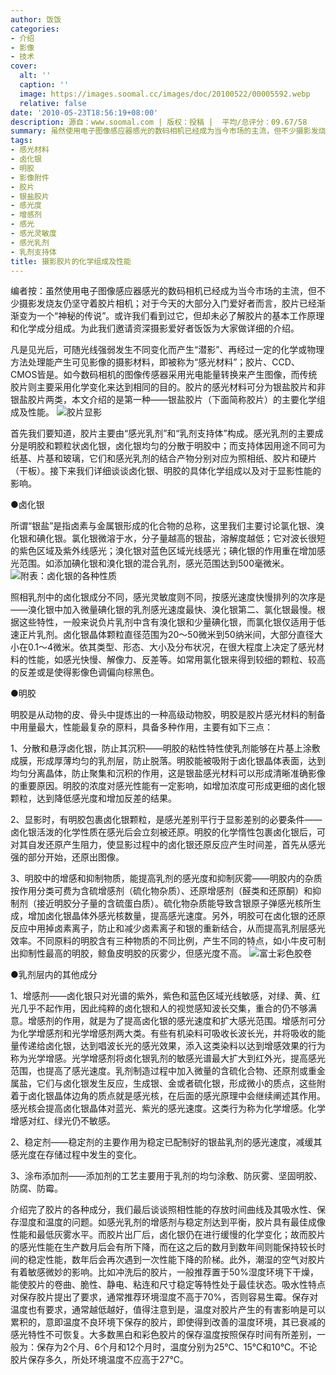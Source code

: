 ```yaml
---
author: 饭饭
categories:
- 介绍
- 影像
- 技术
cover:
  alt: ''
  caption: ''
  image: https://images.soomal.cc/images/doc/20100522/00005592.webp
  relative: false
date: '2010-05-23T18:56:19+08:00'
description: 源自：www.soomal.com | 版权：投稿 |  平均/总评分：09.67/58
summary: 虽然使用电子图像感应器感光的数码相机已经成为当今市场的主流，但不少摄影发烧友仍坚守着胶片相机；对于今天的大部分入门爱好者而言，胶片已经渐渐变为一个“神秘的传说”。或许我们看到过它，但却未必了解胶片的基本工作原理和化学成分组成。为此我们邀请资深摄影爱好者饭饭为大家做详细的介绍……
tags:
- 感光材料
- 卤化银
- 明胶
- 影像附件
- 胶片
- 银盐胶片
- 感光度
- 增感剂
- 感光
- 感光灵敏度
- 感光乳剂
- 乳剂支持体
title: 摄影胶片的化学组成及性能
---
```


编者按：虽然使用电子图像感应器感光的数码相机已经成为当今市场的主流，但不少摄影发烧友仍坚守着胶片相机；对于今天的大部分入门爱好者而言，胶片已经渐渐变为一个“神秘的传说”。或许我们看到过它，但却未必了解胶片的基本工作原理和化学成分组成。为此我们邀请资深摄影爱好者饭饭为大家做详细的介绍。



凡是见光后，可随光线强弱发生不同变化而产生“潜影”、再经过一定的化学或物理方法处理能产生可见影像的摄影材料，即被称为“感光材料”；胶片、CCD、CMOS皆是。如今数码相机的图像传感器采用光电能量转换来产生图像，而传统胶片则主要采用化学变化来达到相同的目的。胶片的感光材料可分为银盐胶片和非银盐胶片两类，本文介绍的是第一种――银盐胶片（下面简称胶片）的主要化学组成及性能。
![胶片显影](https://images.soomal.cc/images/doc/20100522/00005592.webp)





首先我们要知道，胶片主要由“感光乳剂”和“乳剂支持体”构成。感光乳剂的主要成分是明胶和颗粒状卤化银，卤化银均匀的分散于明胶中；而支持体因用途不同可为纸基、片基和玻璃，它们和感光乳剂的结合产物分别对应为照相纸、胶片和硬片（干板）。接下来我们详细谈谈卤化银、明胶的具体化学组成以及对于显影性能的影响。

●卤化银

所谓“银盐”是指卤素与金属银形成的化合物的总称，这里我们主要讨论氯化银、溴化银和碘化银。氯化银微溶于水，分子量越高的银盐，溶解度越低；它对波长很短的紫色区域及紫外线感光；溴化银对蓝色区域光线感光；碘化银的作用重在增加感光范围。如添加碘化银和溴化银的混合乳剂，感光范围达到500毫微米。
![附表：卤化银的各种性质](https://images.soomal.cc/images/doc/20100523/00005632.webp)





照相乳剂中的卤化银成分不同，感光灵敏度则不同，按感光速度快慢排列的次序是――溴化银中加入微量碘化银的乳剂感光速度最快、溴化银第二、氯化银最慢。根据这些特性，一般来说负片乳剂中含有溴化银和少量碘化银，而氯化银仅适用于低速正片乳剂。卤化银晶体颗粒直径范围为20～50微米到50纳米间，大部分直径大小在0.1～4微米。依其类型、形态、大小及分布状况，在很大程度上决定了感光材料的性能，如感光快慢、解像力、反差等。如常用氯化银来得到较细的颗粒、较高的反差或是使得影像色调偏向棕黑色。

●明胶

明胶是从动物的皮、骨头中提炼出的一种高级动物胶，明胶是胶片感光材料的制备中用量最大，性能最复杂的原料，具备多种作用，主要有如下三点：

1、分散和悬浮卤化银，防止其沉积――明胶的粘性特性使乳剂能够在片基上涂敷成膜，形成厚薄均匀的乳剂层，防止脱落。明胶能被吸附于卤化银晶体表面，达到均匀分离晶体，防止聚集和沉积的作用，这是银盐感光材料可以形成清晰准确影像的重要原因。明胶的浓度对感光性能有一定影响，如增加浓度可形成更细的卤化银颗粒，达到降低感光度和增加反差的结果。

2、显影时，有明胶包裹卤化银颗粒，是感光差别平行于显影差别的必要条件――卤化银活泼的化学性质在感光后会立刻被还原。明胶的化学惰性包裹卤化银后，可对其自发还原产生阻力，使显影过程中的卤化银还原反应产生时间差，首先从感光强的部分开始，还原出图像。

3、明胶中的增感和抑制物质，能提高乳剂的感光度和抑制灰雾――明胶内的杂质按作用分类可费为含硫增感剂（硫化物杂质）、还原增感剂（醛类和还原酮）和抑制剂（接近明胶分子量的含硫蛋白质）。硫化物杂质能导致含银原子弹感光核所生成，增加卤化银晶体外感光核数量，提高感光速度。另外，明胶可在卤化银的还原反应中用掉卤素离子，防止和减少卤素离子和银的重新结合，从而提高乳剂层感光效率。不同原料的明胶含有三种物质的不同比例，产生不同的特点，如小牛皮可制出抑制性最高的明胶，鲸鱼皮明胶的灰雾少，但感光度不高。
![富士彩色胶卷](https://images.soomal.cc/images/doc/20100522/00005593.webp)





●乳剂层内的其他成分

1、增感剂――卤化银只对光谱的紫外，紫色和蓝色区域光线敏感，对绿、黄、红光几乎不起作用，因此纯粹的卤化银和人的视觉感知波长交集，重合的仍不够满意。增感剂的作用，就是为了提高卤化银的感光速度和扩大感光范围。增感剂可分为化学增感剂和光学增感剂两大类。有些有机染料可吸收长波长光，并将吸收的能量传递给卤化银，达到唱波长光的感光效果，添入这类染料以达到增感效果的行为称为光学增感。光学增感剂将卤化银乳剂的敏感光谱最大扩大到红外光，提高感光范围，也提高了感光速度。乳剂制造过程中加入微量的含硫化合物、还原剂或重金属盐，它们与卤化银发生反应，生成银、金或者硫化银，形成微小的质点，这些附着于卤化银晶体边角的质点就是感光核，在后面的感光原理中会继续阐述其作用。感光核会提高卤化银晶体对蓝光、紫光的感光速度。这类行为称为化学增感。化学增感对红、绿光仍不敏感。

2、稳定剂――稳定剂的主要作用为稳定已配制好的银盐乳剂的感光速度，减缓其感光度在存储过程中发生的变化。

3、涂布添加剂――添加剂的工艺主要用于乳剂的均匀涂敷、防灰雾、坚固明胶、防腐、防霉。

介绍完了胶片的各种成分，我们最后谈谈照相性能的存放时间曲线及其吸水性、保存湿度和温度的问题。如感光乳剂的增感剂与稳定剂达到平衡，胶片具有最佳成像性能和最低灰雾水平。而胶片出厂后，卤化银仍在进行缓慢的化学变化；故而胶片的感光性能在生产数月后会有所下降，而在这之后的数月到数年间则能保持较长时间的稳定性能，数年后会再次遇到一次性能下降的阶梯。此外，潮湿的空气对胶片有着敏感微妙的影响。比如冲洗后的胶片，一般推荐置于50%湿度环境下干燥，能使胶片的卷曲、脆性、静电、粘连和尺寸稳定等特性处于最佳状态。吸水性特点对保存胶片提出了要求，通常推荐环境湿度不高于70%，否则容易生霉。保存对温度也有要求，通常越低越好，值得注意到是，温度对胶片产生的有害影响是可以累积的，意即温度不良环境下保存的胶片，即使得到改善的温度环境，其已衰减的感光特性不可恢复。大多数黑白和彩色胶片的保存温度按照保存时间有所差别，一般为：保存为2个月、6个月和12个月时，温度分别为25℃、15℃和10℃。不论胶片保存多久，所处环境温度不应高于27℃。